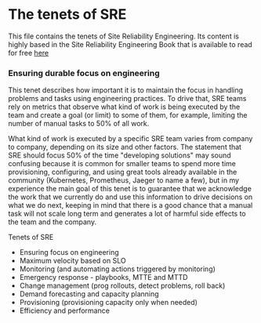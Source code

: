 # The tenets of SRE

This file contains the tenets of Site Reliability Engineering. Its content is highly based in the Site Reliability Engineering Book that is available to read for free [here](https://sre.google/sre-book/table-of-contents/)


### Ensuring durable focus on engineering

This tenet describes how important it is to maintain the focus in handling problems and tasks using engineering practices. To drive that, SRE teams rely on metrics that observe what kind of work is being executed by the team and create a goal (or limit) to some of them, for example, limiting the number of manual tasks to 50% of all work.

What kind of work is executed by a specific SRE team varies from company to company, depending on its size and other factors. The statement that SRE should focus 50% of the time "developing solutions" may sound confusing because it is common for smaller teams to spend more time provisioning, configuring, and using great tools already available in the community (Kubernetes, Prometheus, Jaeger to name a few), but in my experience the main goal of this tenet is to guarantee that we acknowledge the work that we currently do and use this information to drive decisions on what we do next, keeping in mind that there is a good chance that a manual task will not scale long term and generates a lot of harmful side effects to the team and the company.



 Tenets of SRE
  -  Ensuring focus on engineering
  -  Maximum velocity based on SLO
  -  Monitoring (and automating actions triggered by monitoring)
  -  Emergency response - playbooks, MTTE and MTTD
  -  Change management (prog rollouts, detect problems, roll back)
  -  Demand forecasting and capacity planning
  -  Provisioning (provisioning capacity only when needed)
  -  Efficiency and performance
